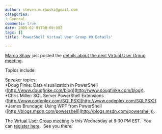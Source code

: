 ```yaml
---
author: steven.murawski@gmail.com
categories:
- General
comments: true
date: 2009-02-01T00:00:00Z
tags: []
title: 'PowerShell Virtual User Group #9 Details'

---
```


<a href="http://marcoshaw.blogspot.com" target="_blank">Marco Shaw</a> just posted the <a href="http://marcoshaw.blogspot.com/2009/02/windows-powershell-virtual-user-group.html" target="_blank">details about the next Virtual User Group meeting</a>. 



Topics include:



>

Speaker topics:     <br>*Doug Finke: Data visualization in PowerShell ([http://www.dougfinke.com/blog](http://www.dougfinke.com/blog)).      <br>*Chris Miller: SQL Server PowerShell Extensions ([http://www.codeplex.com/SQLPSX](http://www.codeplex.com/SQLPSX)).      <br>*James Brundage: Using WPF from PowerShell ([http://blogs.msdn.com/powershell](http://blogs.msdn.com/powershell)).






The <a href="http://marcoshaw.blogspot.com/2009/02/windows-powershell-virtual-user-group.html" target="_blank">Virtual User Group meeting</a> is this Wednesday at 8:00 PM EST.&#160; You can <a href="http://www.clicktoattend.com/?id=135834" target="_blank">register here</a>.&#160; See you there!

